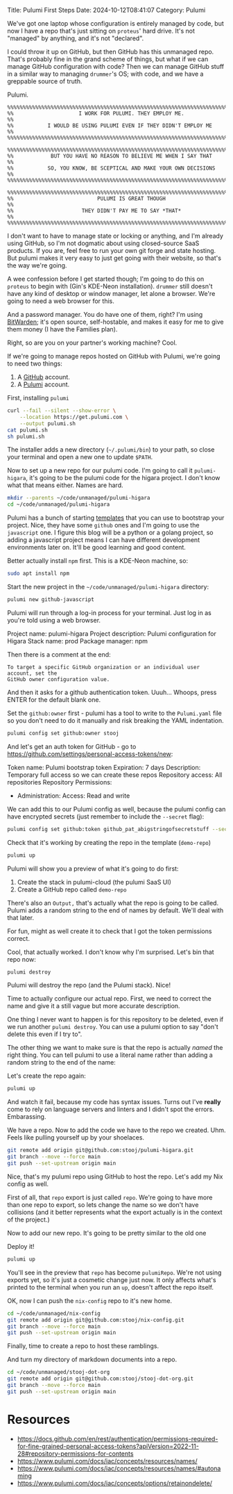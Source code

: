 Title: Pulumi First Steps
Date: 2024-10-12T08:41:07
Category: Pulumi

We've got one laptop whose configuration is entirely managed by code, but now I
have a repo that's just sitting on `proteus`' hard drive. It's not "managed" by
anything, and it's not "declared".

I could throw it up on GitHub, but then GitHub has this unmanaged repo. That's
probably fine in the grand scheme of things, but what if we can manage GitHub
configuration with code? Then we can manage GitHub stuff in a similar way to
managing `drummer`'s OS; with code, and we have a greppable source of truth.

Pulumi.

```
%%%%%%%%%%%%%%%%%%%%%%%%%%%%%%%%%%%%%%%%%%%%%%%%%%%%%%%%%%%%%%%%%%%%%%%%%%%%%%%%
%%                     I WORK FOR PULUMI. THEY EMPLOY ME.                     %%
%%           I WOULD BE USING PULUMI EVEN IF THEY DIDN'T EMPLOY ME            %%
%%%%%%%%%%%%%%%%%%%%%%%%%%%%%%%%%%%%%%%%%%%%%%%%%%%%%%%%%%%%%%%%%%%%%%%%%%%%%%%%

%%%%%%%%%%%%%%%%%%%%%%%%%%%%%%%%%%%%%%%%%%%%%%%%%%%%%%%%%%%%%%%%%%%%%%%%%%%%%%%%
%%            BUT YOU HAVE NO REASON TO BELIEVE ME WHEN I SAY THAT            %%
%%           SO, YOU KNOW, BE SCEPTICAL AND MAKE YOUR OWN DECISIONS           %%
%%%%%%%%%%%%%%%%%%%%%%%%%%%%%%%%%%%%%%%%%%%%%%%%%%%%%%%%%%%%%%%%%%%%%%%%%%%%%%%%

%%%%%%%%%%%%%%%%%%%%%%%%%%%%%%%%%%%%%%%%%%%%%%%%%%%%%%%%%%%%%%%%%%%%%%%%%%%%%%%%
%%                           PULUMI IS GREAT THOUGH                           %%
%%                      THEY DIDN'T PAY ME TO SAY *THAT*                      %%
%%%%%%%%%%%%%%%%%%%%%%%%%%%%%%%%%%%%%%%%%%%%%%%%%%%%%%%%%%%%%%%%%%%%%%%%%%%%%%%%
```

I don't want to have to manage state or locking or anything, and I'm already
using GitHub, so I'm not dogmatic about using closed-source SaaS products. If
you are, feel free to run your own git forge and state hosting. But pulumi makes
it very easy to just get going with their website, so that's the way we're
going.

A wee confession before I get started though; I'm going to do this on `proteus`
to begin with (Gin's KDE-Neon installation). `drummer` still doesn't have any
kind of desktop or window manager, let alone a browser. We're going to need a
web browser for this.

And a password manager. You do have one of them, right? I'm using
[BitWarden](https://bitwarden.com/); it's open source, self-hostable, and makes
it easy for me to give them money (I have the Families plan).

Right, so are you on your partner's working machine? Cool.

If we're going to manage repos hosted on GitHub with Pulumi, we're going to
need two things:

1. A [GitHub](https://github.com) account.
2. A [Pulumi](https://pulumi.com) account.

<!-- TODO Walkthrough of signing up to both those services -->

First, installing `pulumi`

<!-- TODO Install pulumi on kde-neon -->

```bash
curl --fail --silent --show-error \
    --location https://get.pulumi.com \
    --output pulumi.sh
cat pulumi.sh
sh pulumi.sh
```

The installer adds a new directory (`~/.pulumi/bin`) to your path, so close your
terminal and open a new one to update `$PATH`.

Now to set up a new repo for our pulumi code. I'm going to call it
`pulumi-higara`, it's going to be the pulumi code for the higara project. I
don't know what that means either. Names are hard.

```bash
mkdir --parents ~/code/unmanaged/pulumi-higara
cd ~/code/unmanaged/pulumi-higara
```

Pulumi has a bunch of starting [templates](https://github.com/pulumi/templates) that you can use to bootstrap your
project. Nice, they have some `github` ones and I'm going to use the `javascript`
one. I figure this blog will be a python or a golang project, so adding a
javascript project means I can have different development environments later on.
It'll be good learning and good content.

Better actually install `npm` first. This is a KDE-Neon machine, so:

```bash
sudo apt install npm
```

Start the new project in the `~/code/unmanaged/pulumi-higara` directory:

```bash
pulumi new github-javascript
```

Pulumi will run through a log-in process for your terminal. Just log in as
you're told using a web browser.

Project name: pulumi-higara
Project description: Pulumi configuration for Higara
Stack name: prod
Package manager: npm

Then there is a comment at the end:

```
To target a specific GitHub organization or an individual user account, set the
GitHub owner configuration value.
```

And then it asks for a github authentication token. Uuuh... Whoops, press ENTER
for the default blank one.

<!-- TODO Link to commit  -->

Set the `github:owner` first - pulumi has a tool to write to the `Pulumi.yaml`
file so you don't need to do it manually and risk breaking the YAML indentation.

```bash
pulumi config set github:owner stooj
```

<!-- TODO Link to commit  -->

And let's get an auth token for GitHub - go to https://github.com/settings/personal-access-tokens/new:

Token name: Pulumi bootstrap token
Expiration: 7 days
Description: Temporary full access so we can create these repos
Repository access: All repositories
Repository Permissions:

- Administration: Access: Read and write

We can add this to our Pulumi config as well, because the pulumi config can have
encrypted secrets (just remember to include the `--secret` flag):

```bash
pulumi config set github:token github_pat_abigstringofsecretstuff --secret
```

<!-- TODO Link to commit  -->

Check that it's working by creating the repo in the template (`demo-repo`)

```bash
pulumi up
```

Pulumi will show you a preview of what it's going to do first:

1. Create the stack in pulumi-cloud (the pulumi SaaS UI)
2. Create a GitHub repo called `demo-repo`

There's also an `Output,` that's actually what the repo is going to be called.
Pulumi adds a random string to the end of names by default. We'll deal with that
later.

For fun, might as well create it to check that I got the token permissions
correct.

Cool, that actually worked. I don't know why I'm surprised. Let's bin that repo
now:

```bash
pulumi destroy
```

Pulumi will destroy the repo (and the Pulumi stack). Nice!

Time to actually configure our actual repo. First, we need to correct the name
and give it a still vague but more accurate description.

<!-- TODO Link to commit  -->

One thing I never want to happen is for this repository to be deleted, even if
we run another `pulumi destroy`. You can use a pulumi option to say "don't
delete this even if I try to".

<!-- TODO Link to commit  -->

The other thing we want to make sure is that the repo is actually _named_ the
right thing. You can tell pulumi to use a literal name rather than adding a
random string to the end of the name:

Let's create the repo again:

```bash
pulumi up
```

And watch it fail, because my code has syntax issues. Turns out I've **really**
come to rely on language servers and linters and I didn't spot the errors.
Embarassing.

<!-- TODO Link to commit  -->

We have a repo. Now to add the code we have to the repo we created. Uhm. Feels
like pulling yourself up by your shoelaces.

```bash
git remote add origin git@github.com:stooj/pulumi-higara.git
git branch --move --force main
git push --set-upstream origin main
```

Nice, that's my pulumi repo using GitHub to host the repo. Let's add my Nix
config as well.

First of all, that `repo` export is just called `repo`. We're going to have more
than one repo to export, so lets change the name so we don't have collisions
(and it better represents what the export actually is in the context of the
project.)

<!-- TODO Link to commit  -->

Now to add our new repo. It's going to be pretty similar to the old one

<!-- TODO Link to commit  -->

Deploy it!

```bash
pulumi up
```

You'll see in the preview that `repo` has become `pulumiRepo`. We're not using
exports yet, so it's just a cosmetic change just now. It only affects what's
printed to the terminal when you run an `up`, doesn't affect the repo itself.

OK, now I can push the `nix-config` repo to it's new home.

```bash
cd ~/code/unmanaged/nix-config
git remote add origin git@github.com:stooj/nix-config.git
git branch --move --force main
git push --set-upstream origin main
```

Finally, time to create a repo to host these ramblings.

<!-- TODO Link to commit  -->

And turn my directory of markdown documents into a repo.

```bash
cd ~/code/unmanaged/stooj-dot-org
git remote add origin git@github.com:stooj/stooj-dot-org.git
git branch --move --force main
git push --set-upstream origin main
```

# Resources

- https://docs.github.com/en/rest/authentication/permissions-required-for-fine-grained-personal-access-tokens?apiVersion=2022-11-28#repository-permissions-for-contents
- https://www.pulumi.com/docs/iac/concepts/resources/names/
- https://www.pulumi.com/docs/iac/concepts/resources/names/#autonaming
- https://www.pulumi.com/docs/iac/concepts/options/retainondelete/
